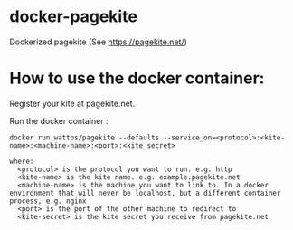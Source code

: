 # docker-pagekite
Dockerized pagekite (See https://pagekite.net/)


# How to use the docker container:

Register your kite at pagekite.net.

Run the docker container :

```docker run wattos/pagekite --defaults --service_on=<protocol>:<kite-name>:<machine-name>:<port>:<kite_secret>```

```
where:
  <protocol> is the protocol you want to run. e.g. http
  <kite-name> is the kite name. e.g. example.pagekite.net
  <machine-name> is the machine you want to link to. In a docker environment that will never be localhost, but a different container process, e.g. nginx
  <port> is the port of the other machine to redirect to
  <kite-secret> is the kite secret you receive from pagekite.net
```
